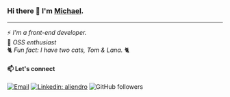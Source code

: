 ### Hi there 👋 I'm [Michael](https://aliendro.com). 

---

⚡ *I'm a front-end developer.*  
🔭 *OSS enthusiast*  
🐈 *Fun fact: I have two cats, Tom & Lana.* 🐈

#### 📫 Let's connect

[![Email](https://img.shields.io/badge/-aliendrosw@gmail.com-red?style=flat-square&logo=Gmail&logoColor=white&link=mailto:aliendrosw@gmail.com)](mailto:aliendrosw@gmail.com)
[![Linkedin: aliendro](https://img.shields.io/badge/-aliendro-blue?style=flat-square&logo=Linkedin&logoColor=white&link=https://www.linkedin.com/in/aliendro/)](https://www.linkedin.com/in/aliendro/)
![GitHub followers](https://img.shields.io/github/followers/aliendro?style=social)
